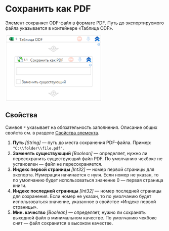 # Сохранить как PDF

Элемент сохраняет ODF-файл в формате PDF. Путь до экспортируемого файла указывается в контейнере «Таблица ODF».

![Элемент «Сохранить как PDF»](../../../../resources/activities/extra/odf-oxml/table/odf-save-as-pdf.png)


## Свойства

Символ `*` указывает на обязательность заполнения. Описание общих свойств см. в разделе [Свойства элемента](https://docs.primo-rpa.ru/primo-rpa/primo-studio/process/elements#svoistva-elementa).

1. **Путь** *[String]* — путь до места сохранения PDF-файла. Пример: `"С:\\folder\\file.pdf"`.
1. **Заменять существующий** *[Boolean]* — определяет, нужно ли пересохранить существующий файл PDF. По умолчанию чекбокс не установлен — файл не пересохраняется.
1. **Индекс первой страницы** *[Int32]* — номер первой страницы для экспорта. Нумерация начинается с нуля. Если номер не указан, то по умолчанию будет использоваться значение 0 — первая страница книги.
1. **Индекс последней страницы** *[Int32]* — номер последней страницы для сохранения. Если номер не указан, то по умолчанию будет использоваться значение, указанное в свойстве «Индекс первой страницы».
1. **Мин. качество** *[Boolean]* — определяет, нужно ли сохранять выходной файл в минимальном качестве. По умолчанию чекбокс снят — файл сохранится в высоком качестве.                         


